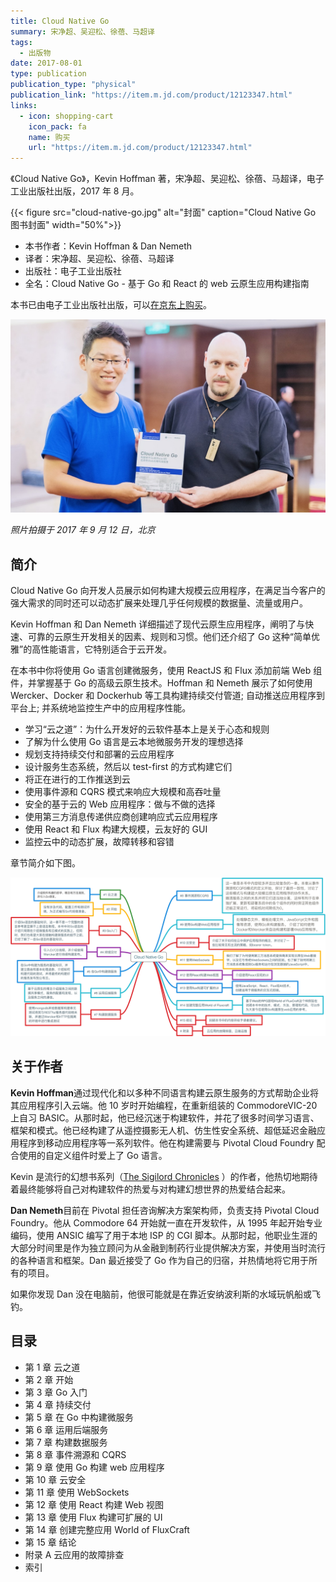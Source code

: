 ```yaml
---
title: Cloud Native Go
summary: 宋净超、吴迎松、徐蓓、马超译
tags:
  - 出版物
date: 2017-08-01
type: publication
publication_type: "physical"
publication_link: "https://item.m.jd.com/product/12123347.html"
links:
  - icon: shopping-cart
    icon_pack: fa
    name: 购买
    url: "https://item.m.jd.com/product/12123347.html"
---
```


《Cloud Native Go》，Kevin Hoffman 著，宋净超、吴迎松、徐蓓、马超译，电子工业出版社出版，2017 年 8 月。

{{< figure src="cloud-native-go.jpg" alt="封面"  caption="Cloud Native Go 图书封面" width="50%">}}

- 本书作者：Kevin Hoffman & Dan Nemeth
- 译者：宋净超、吴迎松、徐蓓、马超译
- 出版社：电子工业出版社
- 全名：Cloud Native Go - 基于 Go 和 React 的 web 云原生应用构建指南

本书已由电子工业出版社出版，可以[在京东上购买](https://item.m.jd.com/product/12123347.html)。

![Jimmy Song with Kevin Hoffman](jimmy-song-with-kevein-hoffman.jpg)

*照片拍摄于 2017 年 9 月 12 日，北京*

## 简介

Cloud Native Go 向开发人员展示如何构建大规模云应用程序，在满足当今客户的强大需求的同时还可以动态扩展来处理几乎任何规模的数据量、流量或用户。

Kevin Hoffman 和 Dan Nemeth 详细描述了现代云原生应用程序，阐明了与快速、可靠的云原生开发相关的因素、规则和习惯。他们还介绍了 Go 这种“简单优雅”的高性能语言，它特别适合于云开发。

在本书中你将使用 Go 语言创建微服务，使用 ReactJS 和 Flux 添加前端 Web 组件，并掌握基于 Go 的高级云原生技术。Hoffman 和 Nemeth 展示了如何使用 Wercker、Docker 和 Dockerhub 等工具构建持续交付管道; 自动推送应用程序到平台上; 并系统地监控生产中的应用程序性能。

-  学习“云之道”：为什么开发好的云软件基本上是关于心态和规则
-  了解为什么使用 Go 语言是云本地微服务开发的理想选择
-  规划支持持续交付和部署的云应用程序
-  设计服务生态系统，然后以 test-first 的方式构建它们
-  将正在进行的工作推送到云
-  使用事件源和 CQRS 模式来响应大规模和高吞吐量
-  安全的基于云的 Web 应用程序：做与不做的选择
-  使用第三方消息传递供应商创建响应式云应用程序
-  使用 React 和 Flux 构建大规模，云友好的 GUI
-  监控云中的动态扩展，故障转移和容错

章节简介如下图。

![Cloud Native Go 各章节简介](cloud-native-go-abstract.png)

## 关于作者

**Kevin Hoffman**通过现代化和以多种不同语言构建云原生服务的方式帮助企业将其应用程序引入云端。他 10 岁时开始编程，在重新组装的 CommodoreVIC-20 上自习 BASIC。从那时起，他已经沉迷于构建软件，并花了很多时间学习语言、框架和模式。他已经构建了从遥控摄影无人机、仿生性安全系统、超低延迟金融应用程序到移动应用程序等一系列软件。他在构建需要与 Pivotal Cloud Foundry 配合使用的自定义组件时爱上了 Go 语言。

Kevin 是流行的幻想书系列（[The Sigilord Chronicles](http://amzn.to/2fc8iES) ）的作者，他热切地期待着最终能够将自己对构建软件的热爱与对构建幻想世界的热爱结合起来。

**Dan Nemeth**目前在 Pivotal 担任咨询解决方案架构师，负责支持 Pivotal Cloud Foundry。他从 Commodore 64 开始就一直在开发软件，从 1995 年起开始专业编码，使用 ANSIC 编写了用于本地 ISP 的 CGI 脚本。从那时起，他职业生涯的大部分时间里是作为独立顾问为从金融到制药行业提供解决方案，并使用当时流行的各种语言和框架。Dan 最近接受了 Go 作为自己的归宿，并热情地将它用于所有的项目。

如果你发现 Dan 没在电脑前，他很可能就是在靠近安纳波利斯的水域玩帆船或飞钓。

## 目录

- 第 1 章 云之道
- 第 2 章  开始
- 第 3 章  Go 入门
- 第 4 章  持续交付
- 第 5 章  在 Go 中构建微服务
- 第 6 章  运用后端服务
- 第 7 章  构建数据服务
- 第 8 章  事件溯源和 CQRS
- 第 9 章  使用 Go 构建 web 应用程序
- 第 10 章  云安全
- 第 11 章  使用 WebSockets
- 第 12 章  使用 React 构建 Web 视图
- 第 13 章  使用 Flux 构建可扩展的 UI
- 第 14 章  创建完整应用 World of FluxCraft
- 第 15 章  结论
- 附录 A  云应用的故障排查
- 索引
